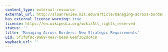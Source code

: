 ```yaml
---
content_type: external-resource
external_url: http://sloanreview.mit.edu/article/managing-across-borders-new-strategic-requirements/
has_external_license_warning: true
license: https://en.wikipedia.org/wiki/All_rights_reserved
status: ''
title: 'Managing Across Borders: New Strategic Requirements'
uid: 5f1f8f9c-9a69-4ea7-bea8-6eef362dc4c8
wayback_url: ''
---
```

